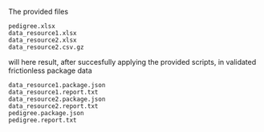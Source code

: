 The provided files
```
pedigree.xlsx
data_resource1.xlsx
data_resource2.xlsx
data_resource2.csv.gz
```
will here result, after succesfully applying the provided scripts, in validated frictionless package data
```
data_resource1.package.json
data_resource1.report.txt
data_resource2.package.json
data_resource2.report.txt
pedigree.package.json
pedigree.report.txt
```
